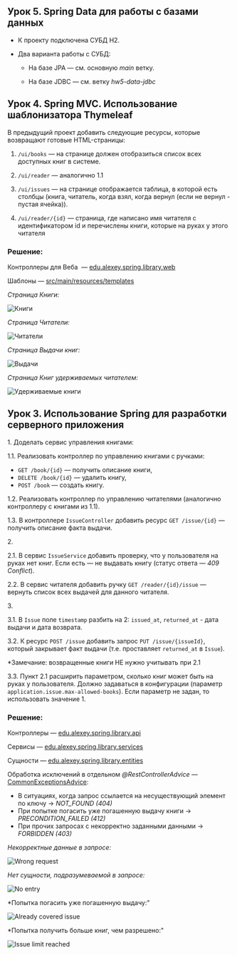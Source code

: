 ## Урок 5. Spring Data для работы с базами данных

* К проекту подключена СУБД H2.

* Два варианта работы с СУБД:

    * На базе JPA&nbsp;&mdash; см. основную *main* ветку.
    
    * На базе JDBC&nbsp;&mdash; см. ветку *hw5-data-jdbc*


## Урок 4. Spring MVC. Использование шаблонизатора Thymeleaf

В предыдущий проект добавить следующие ресурсы, которые возвращают готовые HTML-страницы:

1. `/ui/books`&nbsp;&mdash; на странице должен отобразиться список всех доступных книг в системе.

2. `/ui/reader`&nbsp;&mdash; аналогично 1.1

3. `/ui/issues`&nbsp;&mdash; на странице отображается таблица, в которой есть столбцы (книга, читатель, когда взял, когда вернул (если не вернул - пустая ячейка)).

4. `/ui/reader/{id}`&nbsp;&mdash; страница, где написано имя читателя с идентификатором id и перечислены книги, которые на руках у этого читателя

### Решение:

Контроллеры для Веба &nbsp;&mdash; [edu.alexey.spring.library.web](src/main/java/edu/alexey/spring/library/web/)

Шаблоны&nbsp;&mdash; [src/main/resources/templates](src/main/resources/templates)

*Страница Книги:*

![Книги](https://raw.githubusercontent.com/alexeycoder/illustrations/main/java-spring-hw4-thymeleaf/books.png)

*Страница Читатели:*

![Читатели](https://raw.githubusercontent.com/alexeycoder/illustrations/main/java-spring-hw4-thymeleaf/readers.png)

*Страница Выдачи книг:*

![Выдачи](https://raw.githubusercontent.com/alexeycoder/illustrations/main/java-spring-hw4-thymeleaf/issue_descriptions.png)

*Страница Книг удерживаемых читателем:*

![Удерживаемые книги](https://raw.githubusercontent.com/alexeycoder/illustrations/main/java-spring-hw4-thymeleaf/books_held_by_reader.png)


## Урок 3. Использование Spring для разработки серверного приложения

1\. Доделать сервис управления книгами:

1.1. Реализовать контроллер по управлению книгами с ручками:
* `GET /book/{id}`&nbsp;&mdash; получить описание книги,
* `DELETE /book/{id}`&nbsp;&mdash; удалить книгу,
* `POST /book`&nbsp;&mdash; создать книгу.

1.2. Реализовать контроллер по управлению читателями (аналогично контроллеру с книгами из 1.1).

1.3. В контроллере `IssueController` добавить ресурс `GET /issue/{id}`&nbsp;&mdash; получить описание факта выдачи.

2\.

2.1. В сервис `IssueService` добавить проверку, что у пользователя на руках нет книг. Если есть&nbsp;&mdash; не выдавать книгу (статус ответа&nbsp;&mdash; *409 Conflict*).

2.2. В сервис читателя добавить ручку `GET /reader/{id}/issue`&nbsp;&mdash; вернуть список всех выдачей для данного читателя.

3\.

3.1. В `Issue` поле `timestamp` разбить на 2: `issued_at`, `returned_at` - дата выдачи и дата возврата.

3.2. К ресурс `POST /issue` добавить запрос `PUT /issue/{issueId}`, который закрывает факт выдачи (т.е. проставляет `returned_at` в `Issue`).

\*Замечание: возвращенные книги НЕ нужно учитывать при 2.1

3.3. Пункт 2.1 расширить параметром, сколько книг может быть на руках у пользователя. Должно задаваться в конфигурации (параметр `application.issue.max-allowed-books`). Если параметр не задан, то использовать значение 1.

### Решение:

Контроллеры&nbsp;&mdash; [edu.alexey.spring.library.api](src/main/java/edu/alexey/spring/library/api/)

Сервисы&nbsp;&mdash; [edu.alexey.spring.library.services](src/main/java/edu/alexey/spring/library/services/)

Сущности&nbsp;&mdash; [edu.alexey.spring.library.entities](src/main/java/edu/alexey/spring/library/entities/)

Обработка исключений в отдельном *@RestControllerAdvice*&nbsp;&mdash; [CommonExceptionsAdvice](src/main/java/edu/alexey/spring/library/api/CommonExceptionsAdvice.java):

* В ситуациях, когда запрос ссылается на несуществующий элемент по ключу -> *NOT_FOUND (404)*
* При попытке погасить уже погашенную выдачу книги -> *PRECONDITION_FAILED (412)*
* При прочих запросах с некорректно заданными данными -> *FORBIDDEN (403)*

*Некорректные данные в запросе:*

![Wrong request](https://raw.githubusercontent.com/alexeycoder/illustrations/main/java-spring-hw3-library/ex_wrong_request.png)

*Нет сущности, подразумеваемой в запросе:*

![No entry](https://raw.githubusercontent.com/alexeycoder/illustrations/main/java-spring-hw3-library/ex_no_entry.png)

*Попытка погасить уже погашенную выдачу:"

![Already covered issue](https://raw.githubusercontent.com/alexeycoder/illustrations/main/java-spring-hw3-library/ex_already_covered_issue.png)

*Попытка получить больше книг, чем разрешено:"

![Issue limit reached](https://raw.githubusercontent.com/alexeycoder/illustrations/main/java-spring-hw3-library/ex_issue_limit_reached.png)


